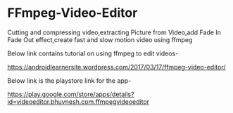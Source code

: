# FFmpeg-Video-Editor
Cutting and compressing video,extracting Picture from Video,add Fade In Fade Out effect,create fast and slow motion video using ffmpeg

Below link contains tutorial on using ffmpeg to edit videos-

https://androidlearnersite.wordpress.com/2017/03/17/ffmpeg-video-editor/

Below link is the playstore link for the app-

https://play.google.com/store/apps/details?id=videoeditor.bhuvnesh.com.ffmpegvideoeditor